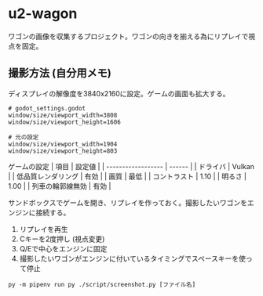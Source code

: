 # u2-wagon

ワゴンの画像を収集するプロジェクト。ワゴンの向きを揃える為にリプレイで視点を固定。

## 撮影方法 (自分用メモ)
ディスプレイの解像度を3840x2160に設定。ゲームの画面も拡大する。

```
# godot_settings.godot
window/size/viewport_width=3808
window/size/viewport_height=1606
```

```
# 元の設定
window/size/viewport_width=1904
window/size/viewport_height=803
```

ゲームの設定
| 項目               | 設定値 |
| ------------------ | ------ |
| ドライバ           | Vulkan |
| 低品質レンダリング | 有効   |
| 画質               | 最低   |
| コントラスト       | 1.10   |
| 明るさ             | 1.00   |
| 列車の輪郭線無効   | 有効   |

サンドボックスでゲームを開き、リプレイを作っておく。撮影したいワゴンをエンジンに接続する。

1. リプレイを再生
2. Cキーを2度押し (視点変更)
3. Q/Eで中心をエンジンに固定
4. 撮影したいワゴンがエンジンに付いているタイミングでスペースキーを使って停止

```
py -m pipenv run py ./script/screenshot.py [ファイル名]
```